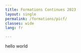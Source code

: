 ```yaml
---
title: Formations Continues 2023
layout: single
permalink: /formations/picf/
classes: wide
lang: fr

---
```

hello world